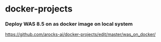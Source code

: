 # docker-projects

### Deploy WAS 8.5 on as docker image on local system
https://github.com/arocks-ai/docker-projects/edit/master/was_on_docker/
